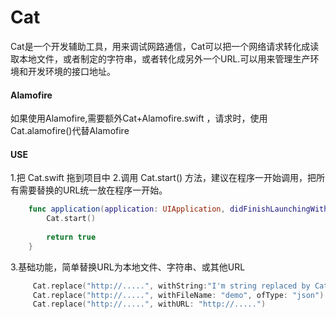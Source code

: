 # Cat
Cat是一个开发辅助工具，用来调试网路通信，Cat可以把一个网络请求转化成读取本地文件，或者制定的字符串，或者转化成另外一个URL.可以用来管理生产环境和开发环境的接口地址。






#### Alamofire

如果使用Alamofire,需要额外Cat+Alamofire.swift ，请求时，使用Cat.alamofire()代替Alamofire



#### USE

1.把 Cat.swift 拖到项目中
2.调用 Cat.start() 方法，建议在程序一开始调用，把所有需要替换的URL统一放在程序一开始。


```swift
    func application(application: UIApplication, didFinishLaunchingWithOptions launchOptions: [NSObject: AnyObject]?) -> Bool {
        Cat.start() 
        
        return true
    }
```

3.基础功能，简单替换URL为本地文件、字符串、或其他URL

```swift
     Cat.replace("http://.....", withString:"I'm string replaced by Cat.")
     Cat.replace("http://.....", withFileName: "demo", ofType: "json") //the file in the project
     Cat.replace("http://.....", withURL: "http://.....")
```
